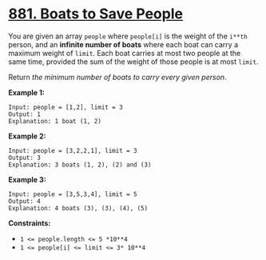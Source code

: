 # [881. Boats to Save People](https://leetcode.com/problems/boats-to-save-people/)

You are given an array `people` where `people[i]` is the weight of the `i**th` person, and an **infinite number of boats** where each boat can carry a maximum weight of `limit`. Each boat carries at most two people at the same time, provided the sum of the weight of those people is at most `limit`.

Return _the minimum number of boats to carry every given person_.

**Example 1:**

    Input: people = [1,2], limit = 3
    Output: 1
    Explanation: 1 boat (1, 2)

**Example 2:**

    Input: people = [3,2,2,1], limit = 3
    Output: 3
    Explanation: 3 boats (1, 2), (2) and (3)

**Example 3:**

    Input: people = [3,5,3,4], limit = 5
    Output: 4
    Explanation: 4 boats (3), (3), (4), (5)

**Constraints:**

- `1 <= people.length <= 5 *10**4`
- `1 <= people[i] <= limit <= 3* 10**4`
